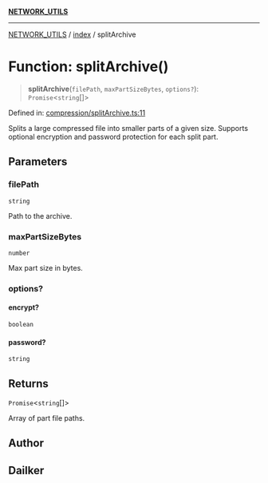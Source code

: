 [**NETWORK_UTILS**](../../README.md)

***

[NETWORK_UTILS](../../README.md) / [index](../README.md) / splitArchive

# Function: splitArchive()

> **splitArchive**(`filePath`, `maxPartSizeBytes`, `options?`): `Promise`\<`string`[]\>

Defined in: [compression/splitArchive.ts:11](https://github.com/dailker/everyutil-js/blob/7799f3f003cb23f425be3f1c83c38483e2648188/src/compression/splitArchive.ts#L11)

Splits a large compressed file into smaller parts of a given size.
Supports optional encryption and password protection for each split part.

## Parameters

### filePath

`string`

Path to the archive.

### maxPartSizeBytes

`number`

Max part size in bytes.

### options?

#### encrypt?

`boolean`

#### password?

`string`

## Returns

`Promise`\<`string`[]\>

Array of part file paths.

## Author

## Dailker
